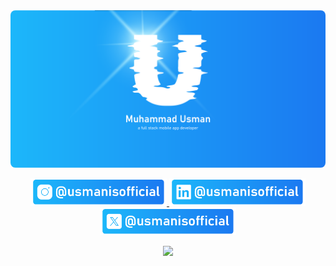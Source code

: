 <img src="/covers/u-bg-02.png" style="border-radius: 8px;">

<p align="center">

<a href="https://instagram.com/usmanisofficial">
    <img src="/badges/insta-03.png" height="44">
</a>

<a href="https://linkedin.com/in/usmanisofficial">
<img src="/badges/linkedin-03.png" height="44">
</a>

<a href="https://twitter.com/usmanisofficial">
<img src="/badges/x-03.png" height="44">
</a>

</p>

<p align="center">
  <a href="https://linkedin.com/in/usmanisofficial">
    <img src="https://skillicons.dev/icons?i=react,ts,js,nodejs,mysql,mongodb,firebase,aws,gcp,git,github,docker,linux,vscode,postman,bun,discord,ai,notion,npm,ps,redux,supabase,vscode,wordpress,androidstudio,apple,bitbucket,xd,figma&perline=9" />
  </a>
</p>
